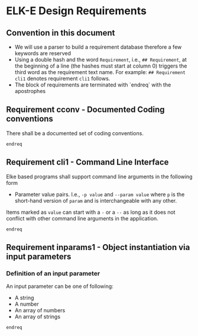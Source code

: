 # ELK-E Design Requirements

## Convention in this document

- We will use a parser to build a requirement database therefore a few keywords
  are reserved
- Using a double hash and the word `Requirement`, i.e., `## Requirement`, at the
  beginning of a line (the hashes must start at column 0) triggers the third
  word as the requirement text name. For example:
  `## Requirement cli1` denotes requirement `cli1` follows.
- The block of requirements are terminated with \`endreq\` with the apostrophes

## Requirement cconv - Documented Coding conventions

There shall be a documented set of coding conventions.

`endreq`

## Requirement cli1 - Command Line Interface

Elke based programs shall support command line arguments in the following form
- Parameter value pairs. I.e., `-p value` and `--param value` where `p` is the
  short-hand version of `param` and is interchangeable with any other.

Items marked as `value` can start with a `-` or a `--` as long as it does not
conflict with other command line arguments in the application.

`endreq`

## Requirement inparams1 - Object instantiation via input parameters

### Definition of an input parameter
An input parameter can be one of following:
- A string
- A number
- An array of numbers
- An array of strings

`endreq`

